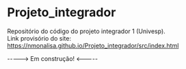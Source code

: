 # Projeto_integrador
Repositório do código do projeto integrador 1 (Univesp). <br>
Link provisório do site: https://nmonalisa.github.io/Projeto_integrador/src/index.html <br>

-----> Em construção! <-----
